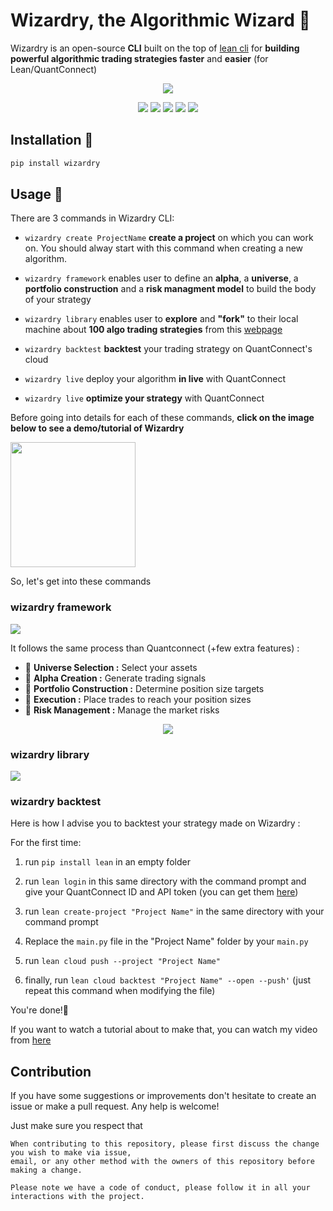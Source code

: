 
# Wizardry, the Algorithmic Wizard 💫

Wizardry is an open-source **CLI** built on the top of [lean cli](https://github.com/QuantConnect/lean-cli) for **building powerful algorithmic trading strategies faster** and **easier** (for Lean/QuantConnect)

<div align="center">
<img src="https://raw.githubusercontent.com/ssantoshp/Wizardry/main/documentation/wiz.png"/>

![](https://static.pepy.tech/personalized-badge/wizardry?period=total&units=international_system&left_color=black&right_color=brightgreen&left_text=Users)
![](https://img.shields.io/badge/license-MIT-blue)
![](https://img.shields.io/badge/swag%20level-A++-brightgreen)
![](https://img.shields.io/badge/language-python🐍-blue)
![](https://camo.githubusercontent.com/97d4586afa582b2dcec2fa8ed7c84d02977a21c2dd1578ade6d48ed82296eb10/68747470733a2f2f6261646765732e66726170736f66742e636f6d2f6f732f76312f6f70656e2d736f757263652e7376673f763d313033)

</div>


## Installation 🧙

```python
pip install wizardry
```

## Usage 🏦

There are 3 commands in Wizardry CLI:

- ```wizardry create ProjectName``` **create a project** on which you can work on. You should alway start with this command when creating a new algorithm.

- ```wizardry framework``` enables user to define an **alpha**, a **universe**, a **portfolio construction** and a **risk managment model** to build the body of your strategy

- ```wizardry library``` enables user to **explore** and **"fork"** to their local machine about **100 algo trading strategies** from this [webpage](https://www.quantconnect.com/tutorials/strategy-library/strategy-library)

- ```wizardry backtest``` **backtest** your trading strategy on QuantConnect's cloud

- ```wizardry live``` deploy your algorithm **in live** with QuantConnect

- ```wizardry live``` **optimize your strategy** with QuantConnect

Before going into details for each of these commands, **click on the image below to see a demo/tutorial of Wizardry**

[<img src="https://i.ibb.co/R71vr7k/pic.png" width="200"/>](https://www.youtube.com/watch?v=1ejiNJUeID4)

So, let's get into these commands

### wizardry framework

![](https://raw.githubusercontent.com/ssantoshp/Wizardry/main/documentation/frame.gif)

It follows the same process than Quantconnect (+few extra features) :

- 🍈 **Universe Selection :** Select your assets
- 🍓 **Alpha Creation :** Generate trading signals
- 🍇 **Portfolio Construction :** Determine position size targets
- 🍉 **Execution :** Place trades to reach your position sizes
- 🍌 **Risk Management :** Manage the market risks

<div align="center">
<img src="https://cdn.quantconnect.com/web/i/docs/algorithm-framework/algorithm-framework.png"/>
</div>

### wizardry library

![](https://raw.githubusercontent.com/ssantoshp/Wizardry/main/documentation/lib1.gif)

### wizardry backtest

Here is how I advise you to backtest your strategy made on Wizardry :

For the first time:

1. run ```pip install lean``` in an empty folder

2. run ```lean login``` in this same directory with the command prompt and give your QuantConnect ID and API token (you can get them [here](https://www.quantconnect.com/settings/))

3. run ```lean create-project "Project Name"``` in the same directory with your command prompt

4. Replace the ```main.py``` file in the "Project Name" folder by your ```main.py```

5. run ```lean cloud push --project "Project Name"```

6. finally, run ```lean cloud backtest "Project Name" --open --push'``` (just repeat this command when modifying the file)

You're done!🚀

If you want to watch a tutorial about to make that, you can watch my video from [here](https://youtu.be/1ejiNJUeID4?t=189)

## Contribution 

If you have some suggestions or improvements don't hesitate to create an issue or make a pull request. Any help is welcome!

Just make sure you respect that 
```
When contributing to this repository, please first discuss the change you wish to make via issue,
email, or any other method with the owners of this repository before making a change. 

Please note we have a code of conduct, please follow it in all your interactions with the project.
```

